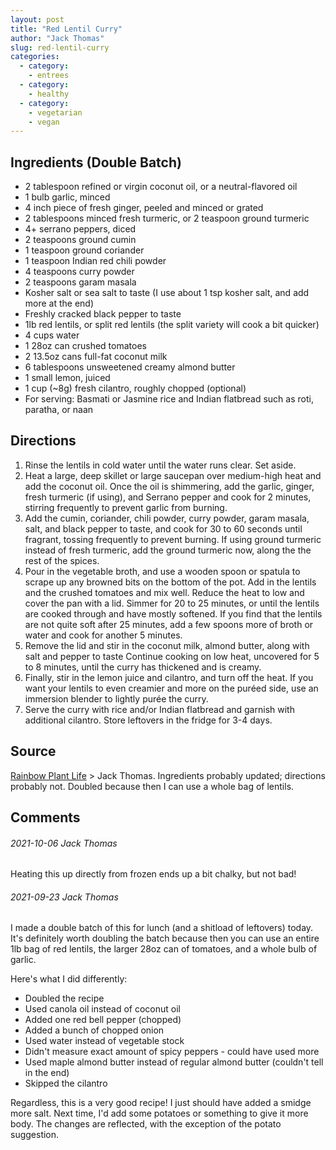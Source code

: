```yaml
---
layout: post
title: "Red Lentil Curry"
author: "Jack Thomas"
slug: red-lentil-curry
categories:
  - category:
    - entrees
  - category:
    - healthy
  - category:
    - vegetarian
    - vegan
---
```


## Ingredients (Double Batch)

- 2 tablespoon refined or virgin coconut oil, or a neutral-flavored oil
- 1 bulb garlic, minced
- 4 inch piece of fresh ginger, peeled and minced or grated
- 2 tablespoons minced fresh turmeric, or 2 teaspoon ground turmeric
- 4+ serrano peppers, diced
- 2 teaspoons ground cumin
- 1 teaspoon ground coriander
- 1 teaspoon Indian red chili powder
- 4 teaspoons curry powder
- 2 teaspoons garam masala
- Kosher salt or sea salt to taste (I use about 1 tsp kosher salt, and add more at the end)
- Freshly cracked black pepper to taste
- 1lb red lentils, or split red lentils (the split variety will cook a bit quicker)
- 4 cups water
- 1 28oz can crushed tomatoes
- 2 13.5oz cans full-fat coconut milk
- 6 tablespoons unsweetened creamy almond butter
- 1 small lemon, juiced
- 1 cup (~8g) fresh cilantro, roughly chopped (optional)
- For serving: Basmati or Jasmine rice and Indian flatbread such as roti, paratha, or naan

## Directions

1. Rinse the lentils in cold water until the water runs clear. Set aside.
2. Heat a large, deep skillet or large saucepan over medium-high heat and add the coconut oil. Once the oil is shimmering, add the garlic, ginger, fresh turmeric (if using), and Serrano pepper and cook for 2 minutes, stirring frequently to prevent garlic from burning.
3. Add the cumin, coriander, chili powder, curry powder, garam masala, salt, and black pepper to taste, and cook for 30 to 60 seconds until fragrant, tossing frequently to prevent burning. If using ground turmeric instead of fresh turmeric, add the ground turmeric now, along the the rest of the spices.
4. Pour in the vegetable broth, and use a wooden spoon or spatula to scrape up any browned bits on the bottom of the pot. Add in the lentils and the crushed tomatoes and mix well. Reduce the heat to low and cover the pan with a lid. Simmer for 20 to 25 minutes, or until the lentils are cooked through and have mostly softened. If you find that the lentils are not quite soft after 25 minutes, add a few spoons more of broth or water and cook for another 5 minutes.
5. Remove the lid and stir in the coconut milk, almond butter, along with salt and pepper to taste Continue cooking on low heat, uncovered for 5 to 8 minutes, until the curry has thickened and is creamy.
6. Finally, stir in the lemon juice and cilantro, and turn off the heat. If you want your lentils to even creamier and more on the puréed side, use an immersion blender to lightly purée the curry.
7. Serve the curry with rice and/or Indian flatbread and garnish with additional cilantro. Store leftovers in the fridge for 3-4 days.

## Source

[Rainbow Plant Life](https://rainbowplantlife.com/vegan-red-lentil-curry/) > Jack Thomas. Ingredients probably updated; directions probably not. Doubled because then I can use a whole bag of lentils.

## Comments

###### 2021-10-06 Jack Thomas

Heating this up directly from frozen ends up a bit chalky, but not bad!

###### 2021-09-23 Jack Thomas

I made a double batch of this for lunch (and a shitload of leftovers) today. It's definitely worth doubling the batch because then you can use an entire 1lb bag of red lentils, the larger 28oz can of tomatoes, and a whole bulb of garlic.

Here's what I did differently:

- Doubled the recipe
- Used canola oil instead of coconut oil
- Added one red bell pepper (chopped)
- Added a bunch of chopped onion
- Used water instead of vegetable stock
- Didn't measure exact amount of spicy peppers - could have used more
- Used maple almond butter instead of regular almond butter (couldn't tell in the end)
- Skipped the cilantro

Regardless, this is a very good recipe! I just should have added a smidge more salt. Next time, I'd add some potatoes or something to give it more body. The changes are reflected, with the exception of the potato suggestion.
